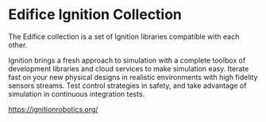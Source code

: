# Edifice Ignition Collection

The Edifice collection is a set of Ignition libraries compatible with
each other.

Ignition brings a fresh approach to simulation with a complete toolbox
of development libraries and cloud services to make simulation easy. Iterate
fast on your new physical designs in realistic environments with high fidelity
sensors streams. Test control strategies in safety, and take advantage of
simulation in continuous integration tests.

https://ignitionrobotics.org/
